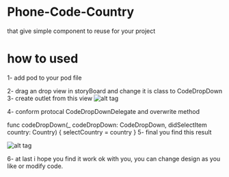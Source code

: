 # Phone-Code-Country
that give simple component to reuse for your project

# how to used 
1- add pod to your pod file


2- drag an drop view in storyBoard and change it is class to  CodeDropDown
3- create outlet from this view 
 ![alt tag](https://github.com/ragaie/Phone-Code-Country/blob/master/Screen%20Shot%202017-09-25%20at%204.11.49%20PM.png)

4- conform protocal CodeDropDownDelegate and overwrite method 

   func codeDropDown(_ codeDropDown: CodeDropDown, didSelectItem country: Country) {
        selectCountry = country 
    }
5- final you find this result 

 ![alt tag](https://github.com/ragaie/Phone-Code-Country/blob/master/Simulator%20Screen%20Shot%20Sep%2025%2C%202017%2C%205.39.16%20PM.png)


 
 6- at last i hope you find it work ok with you,  you can change design as you like or modify code.
